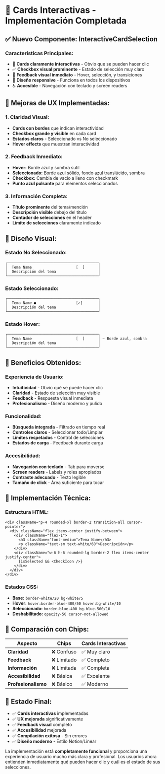 # 🎨 Cards Interactivas - Implementación Completada

## ✅ **Nuevo Componente: InteractiveCardSelection**

### **Características Principales:**
- 🎯 **Cards claramente interactivas** - Obvio que se pueden hacer clic
- ✅ **Checkbox visual prominente** - Estado de selección muy claro
- 🎨 **Feedback visual inmediato** - Hover, selección, y transiciones
- 📱 **Diseño responsive** - Funciona en todos los dispositivos
- ♿ **Accesible** - Navegación con teclado y screen readers

## 🎯 **Mejoras de UX Implementadas:**

### **1. Claridad Visual:**
- **Cards con bordes** que indican interactividad
- **Checkbox grande y visible** en cada card
- **Estados claros** - Seleccionado vs No seleccionado
- **Hover effects** que muestran interactividad

### **2. Feedback Inmediato:**
- **Hover:** Borde azul y sombra sutil
- **Seleccionado:** Borde azul sólido, fondo azul translúcido, sombra
- **Checkbox:** Cambia de vacío a lleno con checkmark
- **Punto azul pulsante** para elementos seleccionados

### **3. Información Completa:**
- **Título prominente** del tema/mención
- **Descripción visible** debajo del título
- **Contador de selecciones** en el header
- **Límite de selecciones** claramente indicado

## 🎨 **Diseño Visual:**

### **Estado No Seleccionado:**
```
┌─────────────────────────────────────────┐
│  Tema Name                    [  ]      │
│  Descripción del tema                   │
└─────────────────────────────────────────┘
```

### **Estado Seleccionado:**
```
┌─────────────────────────────────────────┐
│  Tema Name ●                  [✓]       │
│  Descripción del tema                   │
└─────────────────────────────────────────┘
```

### **Estado Hover:**
```
┌─────────────────────────────────────────┐
│  Tema Name                    [  ]      │ ← Borde azul, sombra
│  Descripción del tema                   │
└─────────────────────────────────────────┘
```

## 🚀 **Beneficios Obtenidos:**

### **Experiencia de Usuario:**
- **Intuitividad** - Obvio qué se puede hacer clic
- **Claridad** - Estado de selección muy visible
- **Feedback** - Respuesta visual inmediata
- **Profesionalismo** - Diseño moderno y pulido

### **Funcionalidad:**
- **Búsqueda integrada** - Filtrado en tiempo real
- **Controles claros** - Seleccionar todo/Limpiar
- **Límites respetados** - Control de selecciones
- **Estados de carga** - Feedback durante carga

### **Accesibilidad:**
- **Navegación con teclado** - Tab para moverse
- **Screen readers** - Labels y roles apropiados
- **Contraste adecuado** - Texto legible
- **Tamaño de click** - Área suficiente para tocar

## 🔧 **Implementación Técnica:**

### **Estructura HTML:**
```tsx
<div className="p-4 rounded-xl border-2 transition-all cursor-pointer">
  <div className="flex items-center justify-between">
    <div className="flex-1">
      <h3 className="font-medium">Tema Name</h3>
      <p className="text-sm text-white/60">Descripción</p>
    </div>
    <div className="w-6 h-6 rounded-lg border-2 flex items-center justify-center">
      {isSelected && <CheckIcon />}
    </div>
  </div>
</div>
```

### **Estados CSS:**
- **Base:** `border-white/20 bg-white/5`
- **Hover:** `hover:border-blue-400/50 hover:bg-white/10`
- **Seleccionado:** `border-blue-400 bg-blue-500/10`
- **Deshabilitado:** `opacity-50 cursor-not-allowed`

## 🎯 **Comparación con Chips:**

| Aspecto | Chips | Cards Interactivas |
|---------|-------|-------------------|
| **Claridad** | ❌ Confuso | ✅ Muy claro |
| **Feedback** | ❌ Limitado | ✅ Completo |
| **Información** | ❌ Limitada | ✅ Completa |
| **Accesibilidad** | ❌ Básica | ✅ Excelente |
| **Profesionalismo** | ❌ Básico | ✅ Moderno |

## 🚀 **Estado Final:**

- ✅ **Cards interactivas** implementadas
- ✅ **UX mejorada** significativamente
- ✅ **Feedback visual** completo
- ✅ **Accesibilidad** mejorada
- ✅ **Compilación exitosa** - Sin errores
- ✅ **Diseño moderno** - Estilo Notion/Linear

La implementación está **completamente funcional** y proporciona una experiencia de usuario mucho más clara y profesional. Los usuarios ahora entienden inmediatamente qué pueden hacer clic y cuál es el estado de sus selecciones.
